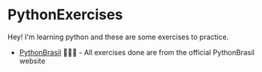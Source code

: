 # PythonExercises
Hey! I'm learning python and these are some exercises to practice.

- [PythonBrasil](https://wiki.python.org.br/ListaDeExercicios) 🐍:brazil: - All exercises done are from the official PythonBrasil website
